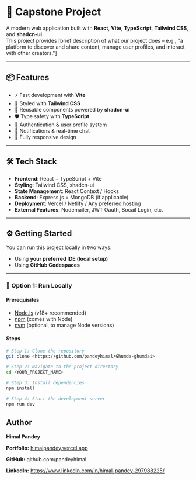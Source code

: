 # 🚀 Capstone Project

A modern web application built with **React**, **Vite**, **TypeScript**, **Tailwind CSS**, and **shadcn-ui**.  
This project provides [brief description of what our project does – e.g., "a platform to discover and share content, manage user profiles, and interact with other creators."]  

---

## 📦 Features

- ⚡ Fast development with **Vite**
- 🎨 Styled with **Tailwind CSS**
- 🧩 Reusable components powered by **shadcn-ui**
- 🛡️ Type safety with **TypeScript**
- 🔐 Authentication & user profile system
- 💬 Notifications & real-time chat
- 📱 Fully responsive design

---

## 🛠️ Tech Stack

- **Frontend**: React + TypeScript + Vite  
- **Styling**: Tailwind CSS, shadcn-ui  
- **State Management**: React Context / Hooks  
- **Backend**: Express.js + MongoDB (if applicable)  
- **Deployment**: Vercel / Netlify / Any preferred hosting
- **External Features**: Nodemailer, JWT Oauth, Socail Login, etc.

---

## ⚙️ Getting Started

You can run this project locally in two ways:  
- Using **your preferred IDE (local setup)**  
- Using **GitHub Codespaces**  

---

### 🔹 Option 1: Run Locally

#### Prerequisites
- [Node.js](https://nodejs.org/) (v18+ recommended)  
- [npm](https://www.npmjs.com/) (comes with Node)  
- [nvm](https://github.com/nvm-sh/nvm#installing-and-updating) (optional, to manage Node versions)

#### Steps
```bash
# Step 1: Clone the repository
git clone <https://github.com/pandeyhimal/Ghumda-ghumdai>

# Step 2: Navigate to the project directory
cd <YOUR_PROJECT_NAME>

# Step 3: Install dependencies
npm install

# Step 4: Start the development server
npm run dev

```
## Author

**Himal Pandey**

**Portfolio:** [himalpandey.vercel.app](https://himalpandey.vercel.app/)

**GitHub:** github.com/pandeyhimal

**LinkedIn:** https://www.linkedin.com/in/himal-pandey-297988225/
